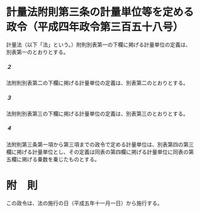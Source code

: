 # 計量法附則第三条の計量単位等を定める政令（平成四年政令第三百五十八号）
計量法（以下「法」という。）附則別表第一の下欄に掲げる計量単位の定義は、別表第一のとおりとする。
##### ２
法附則別表第二の下欄に掲げる計量単位の定義は、別表第二のとおりとする。
##### ３
法附則別表第三の下欄に掲げる計量単位の定義は、別表第三のとおりとする。
##### ４
法附則第三条第一項から第三項までの政令で定める計量単位は、別表第四の第三欄に掲げる計量単位とし、その定義は同表の第四欄に掲げる計量単位に同表の第五欄に掲げる乗数を乗じたものとする。
# 附　則
この政令は、法の施行の日（平成五年十一月一日）から施行する。
